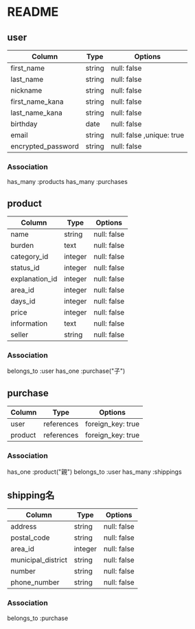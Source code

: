 # README

## user
 Column              | Type    | Options                   |
| ------------------ | ------- | ------------------------- |
| first_name         | string  | null: false               |
| last_name          | string  | null: false               |
| nickname           | string  | null: false               |
| first_name_kana    | string  | null: false               |
| last_name_kana     | string  | null: false               |
| birthday           | date    | null: false               |
| email              | string  | null: false ,unique: true |
| encrypted_password | string  | null: false               |

### Association
has_many :products
has_many :purchases




## product
 Column          | Type    | Options     |
| -------------- | ------- | ----------- |
| name           | string  | null: false |
| burden         | text    | null: false |
| category_id    | integer | null: false |
| status_id      | integer | null: false |
| explanation_id | integer | null: false |
| area_id        | integer | null: false |
| days_id        | integer | null: false |
| price          | integer | null: false |
| information    | text    | null: false |
| seller         | string  | null: false |

### Association
belongs_to :user
has_one :purchase("子")




## purchase
Column       | Type        | Options           |
| ---------- | ----------- | ----------------- |
| user       | references  | foreign_key: true |
| product    | references  | foreign_key: true |

### Association
has_one :product("親")
belongs_to :user
has_many :shippings




## shipping名
 Column              | Type    | Options       |
| ------------------ | ------- | ------------- |
| address            | string  | null: false	 |
| postal_code        | string  | null: false	 |
| area_id            | integer | null: false	 |
| municipal_district | string  | null: false	 |
| number             | string  | null: false	 |
| phone_number       | string  | null: false	 |

### Association
belongs_to :purchase